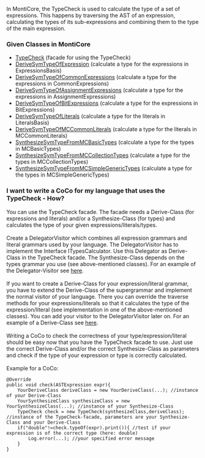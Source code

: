
In MontiCore, the TypeCheck is used to calculate the type of a set of expressions.
This happens by traversing the AST of an expression, calculating the types of its
sub-expressions and combining them to the type of the main expression.

### Given Classes in MontiCore

* [TypeCheck](TypeCheck.java) (facade for using the TypeCheck)
* [DeriveSymTypeOfExpression](DeriveSymTypeOfExpression) (calculate a type for the expressions in ExpressionsBasis)
* [DeriveSymTypeOfCommonExpressions](DeriveSymTypeOfCommonExpressions) (calculate a type for the expressions in CommonExpressions)
* [DeriveSymTypeOfAssignmentExpressions](DeriveSymTypeOfAssignmentExpressions) (calculate a type for the expressions in AssignmentExpressions)
* [DeriveSymTypeOfBitExpressions](DeriveSymTypeOfBitExpressions) (calculate a type for the expressions in BitExpressions)
* [DeriveSymTypeOfLiterals](DeriveSymTypeOfLiterals) (calculate a type for the literals in LiteralsBasis)
* [DeriveSymTypeOfMCCommonLiterals](DeriveSymTypeOfMCCommonLiterals) (calculate a type for the literals in MCCommonLiterals)
* [SynthesizeSymTypeFromMCBasicTypes](SynthesizeSymTypeFromMCBasicTypes) (calculate a type for the types in MCBasicTypes)
* [SynthesizeSymTypeFromMCCollectionTypes](SynthesizeSymTypeFromMCCollectionTypes) (calculate a type for the types in MCCollectionTypes)
* [SynthesizeSymTypeFromMCSimpleGenericTypes](SynthesizeSymTypesFromMCSimpleGenericTypes) (calculate a type for the types in MCSimpleGenericTypes)

### I want to write a CoCo for my language that uses the TypeCheck - How?

You can use the TypeCheck facade. The facade needs a Derive-Class (for expressions
and literals) and/or a Synthesize-Class (for types) and calculates the type of your
given expressions/literals/types.
<br/><br/>
Create a DelegatorVisitor which combines all expression grammars and literal grammars
used by your language. The DelegatorVisitor has to implement the Interface
ITypesCalculator. Use this Delegator as Derive-Class in the TypeCheck facade. The
Synthesize-Class depends on the types grammar you use (see above-mentioned classes).
For an example of the Delegator-Visitor see [here](../../../../../../main/test/java/de/monticore/types/check/DeriveSymTypeOfCombineExpressions.java).
<br/><br/>
If you want to create a Derive-Class for your expression/literal grammar, you have to
extend the Derive-Class of the supergrammar and implement the normal visitor of 
your language. There you can override the traverse methods for your expressions/literals
so that it calculates the type of the expression/literal (see implementation in one of the
above-mentioned classes). You can add your visitor to the DelegatorVisitor later on.
For an example of a Derive-Class see [here](DeriveSymTypeOfCommonExpression.java).
<br/><br/>
Writing a CoCo to check the correctness of your type/expression/literal should be easy now that you
have the TypeCheck facade to use. Just use the correct Derive-Class and/or the correct
Synthesize-Class as parameters and check if the type of your expression or type is 
correctly calculated. <br/><br/>
Example for a CoCo:
```
@Override
public void check(ASTExpression expr){
    YourDeriveClass deriveClass = new YourDeriveClass(...); //instance of your Derive-Class
    YourSynthesizeClass synthesizeClass = new YourSynthesizeClass(...); //instance of your Synthesize-Class
    TypeCheck check = new TypeCheck(synthesizeClass,deriveClass); //instance of the TypeCheck-facade, parameters are your Synthesize-Class and your Derive-Class
    if("double"!=check.typeOf(expr).print()){ //test if your expression is of the correct type (here: double)
        Log.error(...); //your specified error message
    }
}
```


